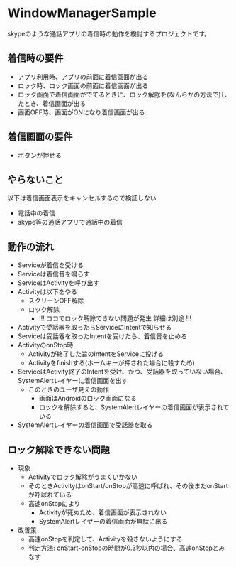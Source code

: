 WindowManagerSample
===================
skypeのような通話アプリの着信時の動作を検討するプロジェクトです。

## 着信時の要件
- アプリ利用時、アプリの前面に着信画面が出る
- ロック時、ロック画面の前面に着信画面が出る
- ロック画面で着信画面がでてるときに、ロック解除を(なんらかの方法で)したとき、着信画面が出る
- 画面OFF時、画面がONになり着信画面が出る

## 着信画面の要件
- ボタンが押せる

## やらないこと  
以下は着信画面表示をキャンセルするので検証しない
- 電話中の着信
- skype等の通話アプリで通話中の着信

## 動作の流れ
- Serviceが着信を受ける
- Serviceは着信音を鳴らす
- ServiceはActivityを呼び出す
- Activityは以下をやる
  - スクリーンOFF解除
  - ロック解除
    - !!! ココでロック解除できない問題が発生 詳細は別途 !!!
- Activityで受話器を取ったらServiceにIntentで知らせる
- Serviceは受話器を取ったIntentを受けたら、着信音を止める
- ActivityのonStop時
  - Activityが終了した旨のIntentをServiceに投げる
  - Activityをfinishする(ホームキーが押された場合に殺すため)
- ServiceはActivity終了のIntentを受け、かつ、受話器を取っていない場合、SystemAlertレイヤーに着信画面を出す
  - このときのユーザ見えの動作
    - 画面はAndroidのロック画面になる
    - ロックを解除すると、SystemAlertレイヤーの着信画面が表示されている
- SystemAlertレイヤーの着信画面で受話器を取る

## ロック解除できない問題
- 現象
  - Activityでロック解除がうまくいかない
  - そのときActivityはonStart/onStopが高速に呼ばれ、その後またonStartが呼ばれている
  - 高速onStopにより
    - Activityが死ぬため、着信画面が表示されない
    - SystemAlertレイヤーの着信画面が無駄に出る
- 改善策
  - 高速onStopを判定して、Activityを殺さないようにする
  - 判定方法: onStart-onStopの時間が0.3秒以内の場合、高速onStopとみなす
